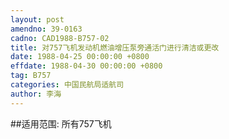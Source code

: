 ```yaml
---
layout: post
amendno: 39-0163
cadno: CAD1988-B757-02
title: 对757飞机发动机燃油增压泵旁通活门进行清洁或更改
date: 1988-04-25 00:00:00 +0800
effdate: 1988-04-30 00:00:00 +0800
tag: B757
categories: 中国民航局适航司
author: 李海
---
```


##适用范围:
所有757飞机

